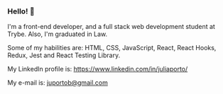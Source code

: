 ### Hello! 👋

I'm a front-end developer, and a full stack web development student at Trybe. Also, I'm graduated in Law.

Some of my habilities are: HTML, CSS, JavaScript, React, React Hooks, Redux, Jest and React Testing Library.

My LinkedIn profile is: https://www.linkedin.com/in/juliaporto/

My e-mail is: juportob@gmail.com
